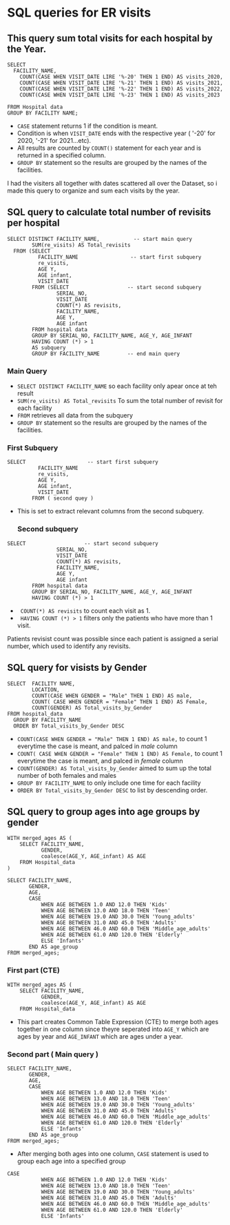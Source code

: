 # SQL queries for ER visits 


## This query sum total visits for each hospital by the Year.

```
SELECT
  FACILITY_NAME,
    COUNT(CASE WHEN VISIT_DATE LIRE '%-20' THEN 1 END) AS visits_2020,
    COUNT(CASE WHEN VISIT_DATE LIRE '%-21' THEN 1 END) AS visits_2021,
    COUNT(CASE WHEN VISIT_DATE LIRE '%-22' THEN 1 END) AS visits_2022,
    COUNT(CASE WHEN VISIT_DATE LIRE '%-23' THEN 1 END) AS visits_2023

FROM Hospital data
GROUP BY FACILITY NAME;
```

- ```CASE``` statement returns 1 if the condition is meant.
- Condition is when ```VISIT_DATE``` ends with the respective year ( '-20' for 2020, '-21' for 2021...etc).
- All results are counted by ```COUNT()``` statement for each year and is returned in a specified column.
- ```GROUP BY``` statement so the results are grouped by the names of the facilities.

I had the visiters all together with dates scattered all over the Dataset, so i made this query to organize and sum each visits by the year.

## SQL query to calculate total number of revisits per hospital

```
SELECT DISTINCT FACILITY_NAME,           -- start main query
        SUM(re_visits) AS Total_revisits
  FROM (SELECT
          FACILITY_NAME                 -- start first subquery
          re_visits,
          AGE Y,
          AGE infant,
          VISIT_DATE
        FROM (SELECT                   -- start second subquery
                SERIAL_NO,
                VISIT_DATE
                COUNT(*) AS revisits,
                FACILITY_NAME,
                AGE Y,
                AGE infant
        FROM hospital data
        GROUP BY SERIAL_NO, FACILITY_NAME, AGE_Y, AGE_INFANT
        HAVING COUNT (*) > 1
        AS subquery
        GROUP BY FACILITY_NAME         -- end main query
```

### Main Query 
- ``` SELECT DISTINCT FACILITY_NAME ``` so each facility only apear once at teh result
- ``` SUM(re_visits) AS Total_revisits ``` To sum the total number of revisit for each facility
- ``` FROM ``` retrieves all data from the subquery
- ```GROUP BY``` statement so the results are grouped by the names of the facilities.

### First Subquery 
```
SELECT                    -- start first subquery
          FACILITY_NAME
          re_visits,
          AGE Y,
          AGE infant,
          VISIT_DATE
        FROM ( second quey )
```

- This is set to extract relevant columns from the second subquery.


  ### Second subquery
```
SELECT                   -- start second subquery
                SERIAL_NO,
                VISIT_DATE
                COUNT(*) AS revisits,
                FACILITY_NAME,
                AGE Y,
                AGE infant
        FROM hospital data
        GROUP BY SERIAL_NO, FACILITY_NAME, AGE_Y, AGE_INFANT
        HAVING COUNT (*) > 1
```

- ``` COUNT(*) AS revisits``` to count each visit as 1.
- ``` HAVING COUNT (*) > 1``` filters only the patients who have more than 1 visit.

Patients revisist count was possible since each patient is assigned a serial number, which used to identify any revisits.

## SQL query for visists by Gender

```
SELECT  FACILITY NAME, 
        LOCATION,
        COUNT(CASE WHEN GENDER = "Male" THEN 1 END) AS male,
        COUNT( CASE WHEN GENDER = "Female" THEN 1 END) AS Female,
        COUNT(GENDER) AS Total_visits_by_Gender 
FROM hospital_data
  GROUP BY FACILITY_NAME 
  ORDER BY Total_visits_by_Gender DESC
```

- ``` COUNT(CASE WHEN GENDER = "Male" THEN 1 END) AS male, ``` to count 1 everytime the case is meant, and palced in *male* column
- ``` COUNT( CASE WHEN GENDER = "Female" THEN 1 END) AS Female, ``` to count 1 everytime the case is meant, and palced in *female* column
- ``` COUNT(GENDER) AS Total_visits_by_Gender ``` aimed to sum up the total number of both females and males
- ``` GROUP BY FACILITY_NAME ``` to only include one time for each facility
- ``` ORDER BY Total_visits_by_Gender DESC ``` to list by descending order.


## SQL query to group ages into age groups by gender

```
WITH merged_ages AS (
    SELECT FACILITY_NAME,
           GENDER,
           coalesce(AGE_Y, AGE_infant) AS AGE
    FROM Hospital_data
)

SELECT FACILITY_NAME,
       GENDER,
       AGE,
       CASE
           WHEN AGE BETWEEN 1.0 AND 12.0 THEN 'Kids'
           WHEN AGE BETWEEN 13.0 AND 18.0 THEN 'Teen'
           WHEN AGE BETWEEN 19.0 AND 30.0 THEN 'Young_adults'
           WHEN AGE BETWEEN 31.0 AND 45.0 THEN 'Adults'
           WHEN AGE BETWEEN 46.0 AND 60.0 THEN 'Middle_age_adults'
           WHEN AGE BETWEEN 61.0 AND 120.0 THEN 'Elderly'
           ELSE 'Infants'
       END AS age_group
FROM merged_ages;
```
### First part (CTE)
```
WITH merged_ages AS (
    SELECT FACILITY_NAME,
           GENDER,
           coalesce(AGE_Y, AGE_infant) AS AGE
    FROM Hospital_data
```
- This part creates Common Table Expression (CTE) to merge both ages together in one column since theyre seperated into ```AGE_Y``` which are ages by year and ```AGE_INFANT``` which are ages under a year.

### Second part ( Main query )
```
SELECT FACILITY_NAME,
       GENDER,
       AGE,
       CASE
           WHEN AGE BETWEEN 1.0 AND 12.0 THEN 'Kids'
           WHEN AGE BETWEEN 13.0 AND 18.0 THEN 'Teen'
           WHEN AGE BETWEEN 19.0 AND 30.0 THEN 'Young_adults'
           WHEN AGE BETWEEN 31.0 AND 45.0 THEN 'Adults'
           WHEN AGE BETWEEN 46.0 AND 60.0 THEN 'Middle_age_adults'
           WHEN AGE BETWEEN 61.0 AND 120.0 THEN 'Elderly'
           ELSE 'Infants'
       END AS age_group
FROM merged_ages;
```
- After merging both ages into one column, ```CASE``` statement is used to group each age into a specified group
```
CASE
           WHEN AGE BETWEEN 1.0 AND 12.0 THEN 'Kids'
           WHEN AGE BETWEEN 13.0 AND 18.0 THEN 'Teen'
           WHEN AGE BETWEEN 19.0 AND 30.0 THEN 'Young_adults'
           WHEN AGE BETWEEN 31.0 AND 45.0 THEN 'Adults'
           WHEN AGE BETWEEN 46.0 AND 60.0 THEN 'Middle_age_adults'
           WHEN AGE BETWEEN 61.0 AND 120.0 THEN 'Elderly'
           ELSE 'Infants'
``` 

  

        

